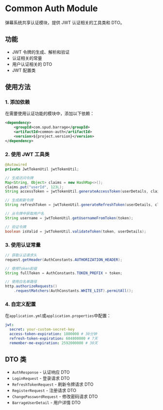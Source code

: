 # Common Auth Module

弹幕系统共享认证模块，提供 JWT 认证相关的工具类和 DTO。

## 功能

- JWT 令牌的生成、解析和验证
- 认证相关的常量
- 用户认证相关的 DTO
- JWT 配置类

## 使用方法

### 1. 添加依赖

在需要使用认证功能的模块中，添加以下依赖：

```xml
<dependency>
    <groupId>com.spud.barrage</groupId>
    <artifactId>common-auth</artifactId>
    <version>${project.version}</version>
</dependency>
```

### 2. 使用 JWT 工具类

```java
@Autowired
private JwtTokenUtil jwtTokenUtil;

// 生成访问令牌
Map<String, Object> claims = new HashMap<>();
claims.put("userId", 123L);
String accessToken = jwtTokenUtil.generateAccessToken(userDetails, claims);

// 生成刷新令牌
String refreshToken = jwtTokenUtil.generateRefreshToken(userDetails, claims);

// 从令牌中获取用户名
String username = jwtTokenUtil.getUsernameFromToken(token);

// 验证令牌
boolean isValid = jwtTokenUtil.validateToken(token, userDetails);
```

### 3. 使用认证常量

```java
// 获取认证请求头
request.getHeader(AuthConstants.AUTHORIZATION_HEADER);

// 使用Token前缀
String fullToken = AuthConstants.TOKEN_PREFIX + token;

// 使用白名单路径
http.authorizeRequests()
    .requestMatchers(AuthConstants.WHITE_LIST).permitAll();
```

### 4. 自定义配置

在`application.yml`或`application.properties`中配置：

```yaml
jwt:
  secret: your-custom-secret-key
  access-token-expiration: 1800000 # 30分钟
  refresh-token-expiration: 604800000 # 7天
  remember-me-expiration: 2592000000 # 30天
```

## DTO 类

- `AuthResponse` - 认证响应 DTO
- `LoginRequest` - 登录请求 DTO
- `RefreshTokenRequest` - 刷新令牌请求 DTO
- `RegisterRequest` - 注册请求 DTO
- `ChangePasswordRequest` - 修改密码请求 DTO
- `BarrageUserDetail` - 用户详情 DTO
